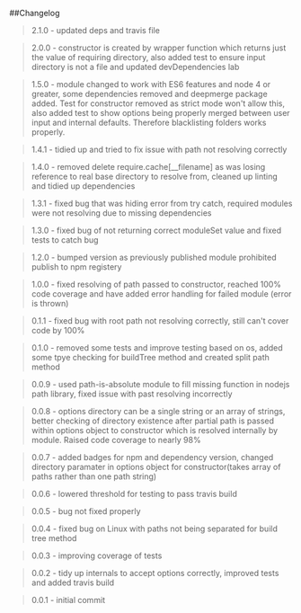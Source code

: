 ##Changelog

>2.1.0 - updated deps and travis file 

>2.0.0 - constructor is created by wrapper function which returns just the value of requiring directory, also added test to ensure input directory is not a file and updated devDependencies lab

>1.5.0 - module changed to work with ES6 features and node 4 or greater, some dependencies removed and deepmerge package added. Test for constructor removed as strict mode won't allow this, also added test to show options being properly merged between user input and internal defaults.  Therefore blacklisting folders works properly.

>1.4.1 - tidied up and tried to fix issue with path not resolving correctly

>1.4.0 - removed delete require.cache[__filename] as was losing reference to real base directory to resolve from, cleaned up linting and tidied up dependencies

>1.3.1 - fixed bug that was hiding error from try catch, required modules were not resolving due to missing dependencies

>1.3.0 - fixed bug of not returning correct moduleSet value and fixed tests to catch bug

>1.2.0 - bumped version as previously published module prohibited publish to npm registery

>1.0.0 - fixed resolving of path passed to constructor, reached 100% code coverage and have added error handling for failed module (error is thrown)

>0.1.1 - fixed bug with root path not resolving correctly, still can't cover code by 100%

>0.1.0 - removed some tests and improve testing based on os, added some tpye checking for buildTree method and created split path method

>0.0.9 - used path-is-absolute module to fill missing function in nodejs path library, fixed issue with past resolving incorrectly

>0.0.8 - options directory can be a single string or an array of strings, better checking of directory existence after partial path is passed within options object to constructor which is resolved internally by module.  Raised code coverage to nearly 98%

>0.0.7 - added badges for npm and dependency version, changed directory paramater in options object for constructor(takes array of paths rather than one path string)

>0.0.6 - lowered threshold for testing to pass travis build

>0.0.5 - bug not fixed properly

>0.0.4 - fixed bug on Linux with paths not being separated for build tree method

>0.0.3 - improving coverage of tests

>0.0.2 - tidy up internals to accept options correctly, improved tests and added travis build

>0.0.1 - initial commit
